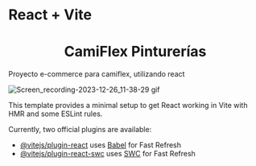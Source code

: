 # React + Vite
<h1 align="center"> CamiFlex Pinturerías </h1>
Proyecto e-commerce para camiflex, utilizando react

![Screen_recording-2023-12-26_11-38-29 gif](https://github.com/AgustinaMontecchia/cursoReact/assets/110697047/93538f44-38c5-4ea5-9b4f-a9f94c793037)


This template provides a minimal setup to get React working in Vite with HMR and some ESLint rules.

Currently, two official plugins are available:

- [@vitejs/plugin-react](https://github.com/vitejs/vite-plugin-react/blob/main/packages/plugin-react/README.md) uses [Babel](https://babeljs.io/) for Fast Refresh
- [@vitejs/plugin-react-swc](https://github.com/vitejs/vite-plugin-react-swc) uses [SWC](https://swc.rs/) for Fast Refresh
